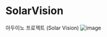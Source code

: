 # SolarVision
아두이노 프로젝트 (Solar Vision)
![image](https://github.com/user-attachments/assets/06762b1f-9fd4-4a0e-9e7a-6239f2c07a01)
